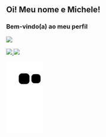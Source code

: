 
## Oi! Meu nome e Michele!

### Bem-vindo(a) ao meu perfil

<div> 

  <a href="https://www.linkedin.com/in/michele-de-oliveira-martins-569098142" target="_blank"><img src="https://img.shields.io/badge/-LinkedIn-%230077B5?style=for-the-badge&logo=linkedin&logoColor=white" target="_blank"></a> 
 
</div>

 <div>
 
   <a href="https://github.com/MicheleOM">
   <img height="130em" src="https://github-readme-stats.vercel.app/api?username=MicheleOM&show_icons=true&theme=tokyonight&include_all_commits=true&count_private=true"/>
   <img height="130em" src="https://github-readme-stats.vercel.app/api/top-langs/?username=MicheleOM&layout=compact&langs_count=6&theme=tokyonight"/>

</div>

 
<div> 

  ![Snake animation](https://github.com/MicheleOM/MicheleOM/blob/output/github-contribution-grid-snake.svg)

</div>
